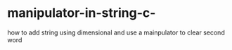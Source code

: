# manipulator-in-string-c-
how to add string using dimensional and use a mainpulator to clear second word 
